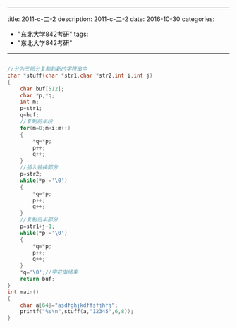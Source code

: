 
---
title: 2011-c-二-2
description: 2011-c-二-2
date: 2016-10-30
categories:
  - "东北大学842考研"
tags:
  - "东北大学842考研"

---


```cpp

//分为三部分复制到新的字符串中
char *stuff(char *str1,char *str2,int i,int j)
{
    char buf[512];
    char *p,*q;
    int m;
    p=str1;
    q=buf;
    //复制前半段
    for(m=0;m<i;m++)
    {
        *q=*p;
        p++;
        q++;
    }
    //插入替换部分
    p=str2;
    while(*p!='\0')
    {
        *q=*p;
        p++;
        q++;
    }
    //复制后半部分
    p=str1+j+1;
    while(*p!='\0')
    {
        *q=*p;
        p++;
        q++;
    }
    *q='\0';//字符串结束
    return buf;
}
int main()
{
    char a[64]="asdfghjkdffsfjhfj";
    printf("%s\n",stuff(a,"12345",6,8));
}

```

